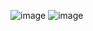 ![image](https://github.com/Rahul-chaurasiya/Leetcode-Practice-Problem/assets/77222540/c7291ed7-dc6f-4c79-a487-978b34f811e5)
![image](https://github.com/Rahul-chaurasiya/Leetcode-Practice-Problem/assets/77222540/83dfe1ce-c16f-47ae-97a8-587cefaa4ef5)
